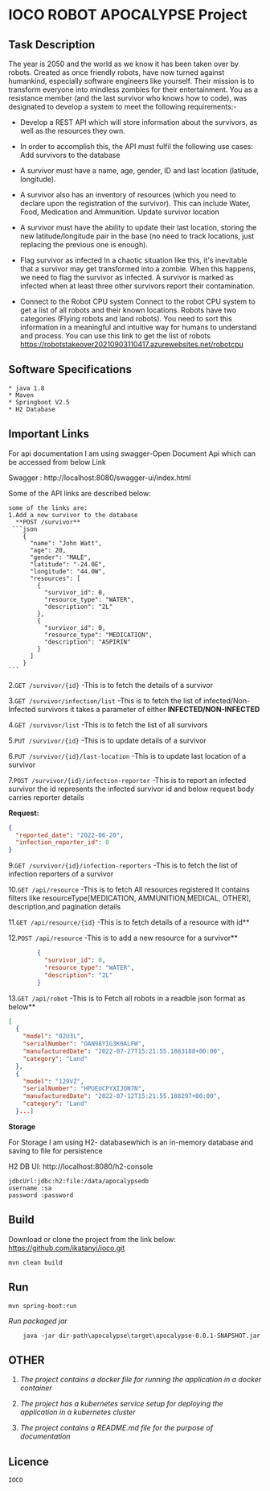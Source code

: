 # IOCO ROBOT APOCALYPSE Project

## Task Description
The year is 2050 and the world as we know it has been taken over by robots. Created as 
once friendly robots, have now turned against humankind, especially software engineers 
like yourself. Their mission is to transform everyone into mindless zombies for their 
entertainment. You as a resistance member (and the last survivor who knows how to code), 
was designated to develop a system to meet the following requirements:-

* Develop a REST API  which will store information about the survivors, as well as the resources 
they own.

* In order to accomplish this, the API must fulfil the following use cases:
  Add survivors to the database
* A survivor must have a name, age, gender, ID and last location (latitude, longitude).
* A survivor also has an inventory of resources (which you need to declare upon the 
  registration of the survivor). This can include Water, Food, Medication and Ammunition.
  Update survivor location
* A survivor must have the ability to update their last location, storing the new 
  latitude/longitude pair in the base (no need to track locations, just replacing the previous 
  one is enough).
* Flag survivor as infected
  In a chaotic situation like this, it's inevitable that a survivor may get transformed into a 
  zombie. When this happens, we need to flag the survivor as infected.
  A survivor is marked as infected when at least three other survivors report their 
  contamination.

* Connect to the Robot CPU system
  Connect to the robot CPU system to get a list of all robots and their known locations. Robots 
  have two categories (Flying robots and land robots). You need to sort this information in a 
  meaningful and intuitive way for humans to understand and process. You can use this link 
  to get the list of robots
  https://robotstakeover20210903110417.azurewebsites.net/robotcpu


## Software Specifications
    * java 1.8
    * Maven
    * Springboot V2.5
    * H2 Database

    
## Important Links
   For api documentation I am using swagger-Open Document Api which can be accessed from below Link
      
   Swagger : http://localhost:8080/swagger-ui/index.html

   Some of the API links are described below:

    some of the links are:
    1.Add a new survivor to the database
	  **POST /survivor**
	 ```json
        {
          "name": "John Watt",
          "age": 20,
          "gender": "MALE",
          "latitude": "-24.0E",
          "longitude": "44.0W",
          "resources": [
            {
              "survivor_id": 0,
              "resource_type": "WATER",
              "description": "2L"
            },
            {
              "survivor_id": 0,
              "resource_type": "MEDICATION",
              "description": "ASPIRIN"
            }
          ]
        }
	```	

2.```GET /survivor/{id}``` -This is to fetch the details of a survivor
	    
3.```GET /survivor/infection/list``` -This is to fetch the list of infected/Non-Infected survivors it takes a parameter of either **INFECTED/NON-INFECTED**

4.```GET /survivor/list``` -This is to fetch the list of all survivors

5.```PUT /survivor/{id}``` -This is to update details of a survivor

6.```PUT /survivor/{id}/last-location``` -This is to update last location of a  survivor

7.```POST /survivor/{id}/infection-reporter``` -This is to report an infected survivor the id represents the infected survivor id and below request body carries reporter details

**Request:**
```json
{
  "reported_date": "2022-06-20",
  "infection_reporter_id": 0
}
```
9.```GET /survivor/{id}/infection-reporters``` -This is to fetch the list of infection reporters of a survivor

10.```GET /api/resource``` -This is to fetch All resources registered It contains filters like resourceType[MEDICATION, AMMUNITION,MEDICAL, OTHER], description,and pagination details

11.```GET /api/resource/{id}``` -This is to fetch details of a resource with id**

12.```POST /api/resource``` -This is to add a new resource for a survivor**
```json
        {
          "survivor_id": 0,
          "resource_type": "WATER",
          "description": "2L"
        }
```
13.```GET /api/robot``` -This is to Fetch all robots in a readble json format as below**
```json
[
  {
    "model": "02U3L",
    "serialNumber": "OAN98YIG3K6ALFW",
    "manufacturedDate": "2022-07-27T15:21:55.1883188+00:00",
    "category": "Land"
  },
  {
    "model": "129VZ",
    "serialNumber": "HPUEUCPYXIJON7N",
    "manufacturedDate": "2022-07-12T15:21:55.188297+00:00",
    "category": "Land"
  }...]
```


   
**Storage**

For Storage I am using H2- databasewhich is an in-memory database and saving to file for persistence

H2 DB UI: http://localhost:8080/h2-console   
```
jdbcUrl:jdbc:h2:file:/data/apocalypsedb
username :sa
password :password
```
    
## Build
Download or clone the project from the link below:
https://github.com/ikatanyi/ioco.git

    mvn clean build

## Run
    mvn spring-boot:run
 *Run packaged jar*
```
    java -jar dir-path\apocalypse\target\apocalypse-0.0.1-SNAPSHOT.jar
```
## OTHER
  1. *The project contains a docker file for running the application in a docker container*

  2. *The project has a kubernetes service setup for deploying the application in a kubernetes cluster*
  
  3. *The project contains a README.md file for the purpose of documentation*

## Licence

    IOCO
